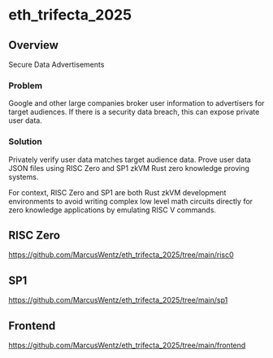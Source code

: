 # eth_trifecta_2025

## Overview

Secure Data Advertisements

### Problem

Google and other large companies broker user information to advertisers for target audiences.
If there is a security data breach, this can expose private user data.

### Solution

Privately verify user data matches target audience data.
Prove user data JSON files using RISC Zero and SP1 zkVM Rust zero knowledge proving systems.

For context, RISC Zero and SP1 are both Rust zkVM development environments 
to avoid writing complex low level math circuits directly for zero knowledge applications by emulating RISC V commands. 

## RISC Zero

https://github.com/MarcusWentz/eth_trifecta_2025/tree/main/risc0

## SP1

https://github.com/MarcusWentz/eth_trifecta_2025/tree/main/sp1

## Frontend

https://github.com/MarcusWentz/eth_trifecta_2025/tree/main/frontend